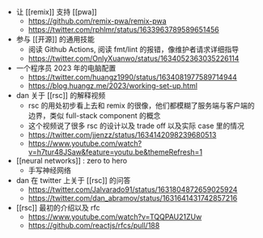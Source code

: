 - 让 [[remix]] 支持 [[pwa]]
	- https://github.com/remix-pwa/remix-pwa
	- https://twitter.com/rphlmr/status/1633963789589651456
- 参与 [[开源]] 的通用技能
	- 阅读 Github Actions, 阅读 fmt/lint 的报错，像维护者请求详细指导
	- https://twitter.com/OnlyXuanwo/status/1634052363035226114
- 一个程序员 2023 年的电脑配置
	- https://twitter.com/huangz1990/status/1634081977589714944
	- https://blog.huangz.me/2023/working-set-up.html
- dan 关于 [[rsc]] 的解释视频
	- rsc 的用处初步看上去和 remix 的很像，他们都模糊了服务端与客户端的边界，类似 full-stack component 的概念
	- 这个视频说了很多 rsc 的设计以及 trade off 以及实际 case 里的情况
	- https://twitter.com/jjenzz/status/1634142098239680513
	- https://www.youtube.com/watch?v=h7tur48JSaw&feature=youtu.be&themeRefresh=1
- [[neural networks]] : zero to hero
	- 手写神经网络
- dan 在 twitter 上关于 [[rsc]] 的问答
	- https://twitter.com/Jalvarado91/status/1631804872659025924
	- https://twitter.com/dan_abramov/status/1631641431742857216
- [[rsc]] 最初的介绍以及 rfc
	- https://www.youtube.com/watch?v=TQQPAU21ZUw
	- https://github.com/reactjs/rfcs/pull/188